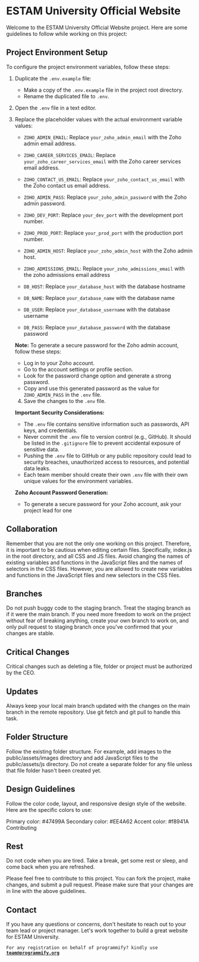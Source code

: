 # ESTAM University Official Website

Welcome to the ESTAM University Official Website project. Here are some guidelines to follow while working on this project:

## Project Environment Setup

To configure the project environment variables, follow these steps:

1. Duplicate the `.env.example` file:

   - Make a copy of the `.env.example` file in the project root directory.
   - Rename the duplicated file to `.env`.

2. Open the `.env` file in a text editor.

3. Replace the placeholder values with the actual environment variable values:

   - `ZOHO_ADMIN_EMAIL`: Replace `your_zoho_admin_email` with the Zoho admin email address.
   - `ZOHO_CAREER_SERVICES_EMAIL`: Replace `your_zoho_career_services_email` with the Zoho career services email address.
   - `ZOHO_CONTACT_US_EMAIL`: Replace `your_zoho_contact_us_email` with the Zoho contact us email address.
   - `ZOHO_ADMIN_PASS`: Replace `your_zoho_admin_password` with the Zoho admin password.
   - `ZOHO_DEV_PORT`: Replace `your_dev_port` with the development port number.
   - `ZOHO_PROD_PORT`: Replace `your_prod_port` with the production port number.
   - `ZOHO_ADMIN_HOST`: Replace `your_zoho_admin_host` with the Zoho admin host.
   - `ZOHO_ADMISSIONS_EMAIL`: Replace `your_zoho_admissions_email` with the zoho admissions email address

   - `DB_HOST`: Replace `your_database_host` with the database hostname
   - `DB_NAME`: Replace `your_database_name` with the database name
   - `DB_USER`: Replace `your_database_username` with the database username
   - `DB_PASS`: Replace `your_database_password` with the database password

   **Note:** To generate a secure password for the Zoho admin account, follow these steps:

   - Log in to your Zoho account.
   - Go to the account settings or profile section.
   - Look for the password change option and generate a strong password.
   - Copy and use this generated password as the value for `ZOHO_ADMIN_PASS` in the `.env` file.

    4. Save the changes to the `.env` file.

    **Important Security Considerations:**

    - The `.env` file contains sensitive information such as passwords, API keys, and credentials.
    - Never commit the `.env` file to version control (e.g., GitHub). It should be listed in the `.gitignore` file to prevent accidental exposure of sensitive data.
    - Pushing the `.env` file to GitHub or any public repository could lead to security breaches, unauthorized access to resources, and potential data leaks.
    - Each team member should create their own `.env` file with their own unique values for the environment variables.

    **Zoho Account Password Generation:**

    - To generate a secure password for your Zoho account, ask your project lead for one

## Collaboration

Remember that you are not the only one working on this project. Therefore, it is important to be cautious when editing certain files. Specifically, index.js in the root directory, and all CSS and JS files. Avoid changing the names of existing variables and functions in the JavaScript files and the names of selectors in the CSS files. However, you are allowed to create new variables and functions in the JavaScript files and new selectors in the CSS files.

## Branches

Do not push buggy code to the staging branch. Treat the staging branch as if it were the main branch. If you need more freedom to work on the project without fear of breaking anything, create your own branch to work on, and only pull request to staging branch once you've confirmed that your changes are stable.

## Critical Changes

Critical changes such as deleting a file, folder or project must be authorized by the CEO.

## Updates

Always keep your local main branch updated with the changes on the main branch in the remote repository. Use git fetch and git pull to handle this task.

## Folder Structure

Follow the existing folder structure. For example, add images to the public/assets/images directory and add JavaScript files to the public/assets/js directory. Do not create a separate folder for any file unless that file folder hasn't been created yet.

## Design Guidelines

Follow the color code, layout, and responsive design style of the website. Here are the specific colors to use:

Primary color: #47499A
Secondary color: #EE4A62
Accent color: #f8941A
Contributing

## Rest

Do not code when you are tired. Take a break, get some rest or sleep, and come back when you are refreshed.

Please feel free to contribute to this project. You can fork the project, make changes, and submit a pull request. Please make sure that your changes are in line with the above guidelines.

## Contact

If you have any questions or concerns, don't hesitate to reach out to your team lead or project manager. Let's work together to build a great website for ESTAM University.

<code>For any registration on behalf of programmify? kindly use <b>team@programmify.org</b></code>
